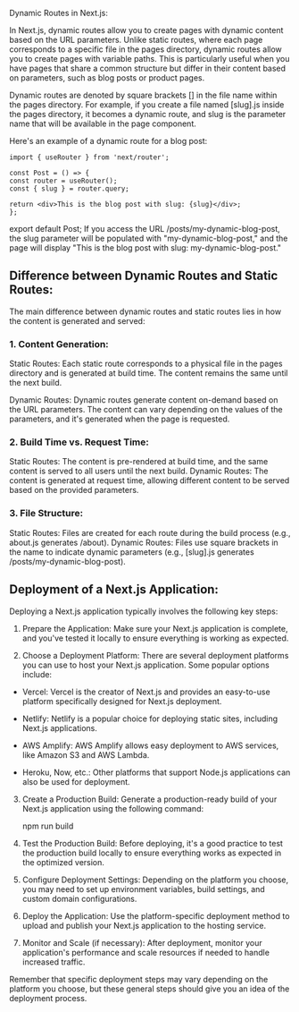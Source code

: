 Dynamic Routes in Next.js:

In Next.js, dynamic routes allow you to create pages with dynamic content based on the URL parameters. Unlike static routes, where each page corresponds to a specific file in the pages directory, dynamic routes allow you to create pages with variable paths. This is particularly useful when you have pages that share a common structure but differ in their content based on parameters, such as blog posts or product pages.

Dynamic routes are denoted by square brackets [] in the file name within the pages directory. For example, if you create a file named [slug].js inside the pages directory, it becomes a dynamic route, and slug is the parameter name that will be available in the page component.

Here's an example of a dynamic route for a blog post:

    import { useRouter } from 'next/router';

    const Post = () => {
    const router = useRouter();
    const { slug } = router.query;

    return <div>This is the blog post with slug: {slug}</div>;
    };

export default Post;
If you access the URL /posts/my-dynamic-blog-post, the slug parameter will be populated with "my-dynamic-blog-post," and the page will display "This is the blog post with slug: my-dynamic-blog-post."

## Difference between Dynamic Routes and Static Routes:

The main difference between dynamic routes and static routes lies in how the content is generated and served:

### 1. Content Generation:

Static Routes: Each static route corresponds to a physical file in the pages directory and is generated at build time. The content remains the same until the next build.

Dynamic Routes: Dynamic routes generate content on-demand based on the URL parameters. The content can vary depending on the values of the parameters, and it's generated when the page is requested.

### 2. Build Time vs. Request Time:
Static Routes: The content is pre-rendered at build time, and the same content is served to all users until the next build.
Dynamic Routes: The content is generated at request time, allowing different content to be served based on the provided parameters.

### 3. File Structure:

Static Routes: Files are created for each route during the build process (e.g., about.js generates /about).
Dynamic Routes: Files use square brackets in the name to indicate dynamic parameters (e.g., [slug].js generates /posts/my-dynamic-blog-post).

## Deployment of a Next.js Application:

Deploying a Next.js application typically involves the following key steps:

1. Prepare the Application: Make sure your Next.js application is complete, and you've tested it locally to ensure everything is working as expected.

2. Choose a Deployment Platform: There are several deployment platforms you can use to host your Next.js application. Some popular options include:

- Vercel: Vercel is the creator of Next.js and provides an easy-to-use platform specifically designed for Next.js deployment.

- Netlify: Netlify is a popular choice for deploying static sites, including Next.js applications.

- AWS Amplify: AWS Amplify allows easy deployment to AWS services, like Amazon S3 and AWS Lambda.

- Heroku, Now, etc.: Other platforms that support Node.js applications can also be used for deployment.

3. Create a Production Build: Generate a production-ready build of your Next.js application using the following command:

    npm run build

4. Test the Production Build: Before deploying, it's a good practice to test the production build locally to ensure everything works as expected in the optimized version.

5. Configure Deployment Settings: Depending on the platform you choose, you may need to set up environment variables, build settings, and custom domain configurations.

6. Deploy the Application: Use the platform-specific deployment method to upload and publish your Next.js application to the hosting service.

7. Monitor and Scale (if necessary): After deployment, monitor your application's performance and scale resources if needed to handle increased traffic.

Remember that specific deployment steps may vary depending on the platform you choose, but these general steps should give you an idea of the deployment process.